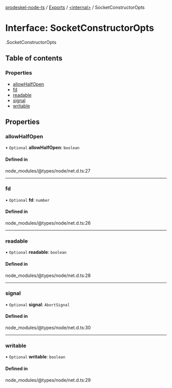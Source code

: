 [prodeskel-node-ts](../README.md) / [Exports](../modules.md) / [<internal\>](../modules/internal_.md) / SocketConstructorOpts

# Interface: SocketConstructorOpts

[<internal>](../modules/internal_.md).SocketConstructorOpts

## Table of contents

### Properties

- [allowHalfOpen](internal_.SocketConstructorOpts.md#allowhalfopen)
- [fd](internal_.SocketConstructorOpts.md#fd)
- [readable](internal_.SocketConstructorOpts.md#readable)
- [signal](internal_.SocketConstructorOpts.md#signal)
- [writable](internal_.SocketConstructorOpts.md#writable)

## Properties

### allowHalfOpen

• `Optional` **allowHalfOpen**: `boolean`

#### Defined in

node_modules/@types/node/net.d.ts:27

___

### fd

• `Optional` **fd**: `number`

#### Defined in

node_modules/@types/node/net.d.ts:26

___

### readable

• `Optional` **readable**: `boolean`

#### Defined in

node_modules/@types/node/net.d.ts:28

___

### signal

• `Optional` **signal**: `AbortSignal`

#### Defined in

node_modules/@types/node/net.d.ts:30

___

### writable

• `Optional` **writable**: `boolean`

#### Defined in

node_modules/@types/node/net.d.ts:29
